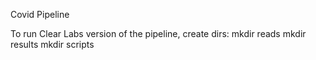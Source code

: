 Covid Pipeline

To run Clear Labs version of the pipeline, create dirs:
mkdir reads
mkdir results
mkdir scripts
